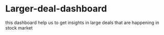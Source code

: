 # Larger-deal-dashboard
this dashboard help us to get insights in large deals that are happening in stock market
